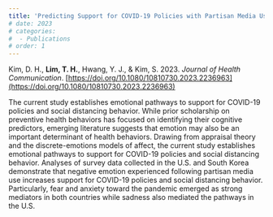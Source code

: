 ```yaml
---
title: 'Predicting Support for COVID-19 Policies with Partisan Media Use and Negative Emotion: Evidence from the U.S. and South Korea'
# date: 2023
# categories: 
#  - Publications
# order: 1
---
```


Kim, D. H., **Lim, T. H.**, Hwang, Y. J., & Kim, S. 2023. _Journal of Health Communication_. [https://doi.org/10.1080/10810730.2023.2236963](https://doi.org/10.1080/10810730.2023.2236963)

The current study establishes emotional pathways to support for COVID-19 policies and social distancing behavior. While prior scholarship on preventive health behaviors has focused on identifying their cognitive predictors, emerging literature suggests that emotion may also be an important determinant of health behaviors. Drawing from appraisal theory and the discrete-emotions models of affect, the current study establishes emotional pathways to support for COVID-19 policies and social distancing behavior. Analyses of survey data collected in the U.S. and South Korea demonstrate that negative emotion experienced following partisan media use increases support for COVID-19 policies and social distancing behavior. Particularly, fear and anxiety toward the pandemic emerged as strong mediators in both countries while sadness also mediated the pathways in the U.S.
